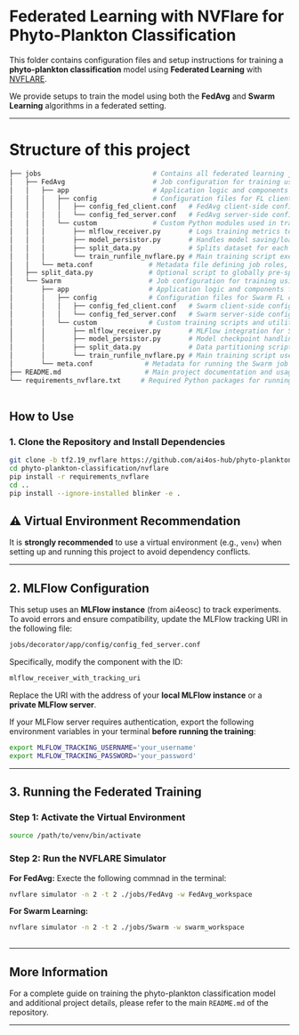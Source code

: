 # Federated Learning with NVFlare for Phyto-Plankton Classification

This folder contains configuration files and setup instructions for training a **phyto-plankton classification** model using **Federated Learning** with [NVFLARE](https://github.com/NVIDIA/NVFlare).

We provide setups to train the model using both the **FedAvg** and **Swarm Learning** algorithms in a federated setting.

---

# Structure of this project
```bash
├── jobs                            # Contains all federated learning job definitions for NVFLARE
│   ├── FedAvg                      # Job configuration for training using the FedAvg algorithm
│   │   ├── app                     # Application logic and components for FedAvg
│   │   │   ├── config              # Configuration files for FL clients and server
│   │   │   │   ├── config_fed_client.conf   # FedAvg client-side config (e.g., components, task settings)
│   │   │   │   └── config_fed_server.conf   # FedAvg server-side config (e.g., workflows, aggregators)
│   │   │   └── custom              # Custom Python modules used in training
│   │   │       ├── mlflow_receiver.py       # Logs training metrics to MLFlow via NVFLARE interface
│   │   │       ├── model_persistor.py       # Handles model saving/loading between training rounds
│   │   │       ├── split_data.py            # Splits dataset for each federated client
│   │   │       └── train_runfile_nvflare.py # Main training script executed by NVFLARE on each client
│   │   └── meta.conf              # Metadata file defining job roles, names, and dependencies
│   ├── split_data.py              # Optional script to globally pre-split datasets before job execution
│   └── Swarm                      # Job configuration for training using the Swarm Learning algorithm
│       ├── app                    # Application logic and components for Swarm
│       │   ├── config             # Configuration files for Swarm FL clients and server
│       │   │   ├── config_fed_client.conf   # Swarm client-side config
│       │   │   └── config_fed_server.conf   # Swarm server-side config
│       │   └── custom             # Custom training scripts and utilities for Swarm
│       │       ├── mlflow_receiver.py       # MLFlow integration for Swarm training
│       │       ├── model_persistor.py       # Model checkpoint handling
│       │       ├── split_data.py            # Data partitioning script (Swarm version)
│       │       └── train_runfile_nvflare.py # Main training script used in Swarm job
│       └── meta.conf             # Metadata for running the Swarm job in NVFLARE
├── README.md                     # Main project documentation and usage guide
└── requirements_nvflare.txt     # Required Python packages for running NVFLARE training jobs
     
```
##  How to Use

### 1. Clone the Repository and Install Dependencies

```bash
git clone -b tf2.19_nvflare https://github.com/ai4os-hub/phyto-plankton-classification.git
cd phyto-plankton-classification/nvflare
pip install -r requirements_nvflare  
cd ..
pip install --ignore-installed blinker -e .

```

## ⚠️ Virtual Environment Recommendation

It is **strongly recommended** to use a virtual environment (e.g., `venv`) when setting up and running this project to avoid dependency conflicts.

---

## 2. MLFlow Configuration

This setup uses an **MLFlow instance** (from ai4eosc) to track experiments. To avoid errors and ensure compatibility, update the MLFlow tracking URI in the following file:

```bash
jobs/decorator/app/config/config_fed_server.conf
```

Specifically, modify the component with the ID:

```bash
mlflow_receiver_with_tracking_uri
```



Replace the URI with the address of your **local MLFlow instance** or a **private MLFlow server**.

If your MLFlow server requires authentication, export the following environment variables in your terminal **before running the training**:
```bash
export MLFLOW_TRACKING_USERNAME='your_username'
export MLFLOW_TRACKING_PASSWORD='your_password'
```


---

## 3. Running the Federated Training

###  Step 1: Activate the Virtual Environment
```bash
source /path/to/venv/bin/activate
```

###  Step 2: Run the NVFLARE Simulator

**For FedAvg:** Execte the following commnad in the terminal:
```bash
nvflare simulator -n 2 -t 2 ./jobs/FedAvg -w FedAvg_workspace

```


**For Swarm Learning:**

```bash
nvflare simulator -n 2 -t 2 ./jobs/Swarm -w swarm_workspace
 

```
 



---

##  More Information

For a complete guide on training the phyto-plankton classification model and additional project details, please refer to the main `README.md` of the repository.

---

 

 
